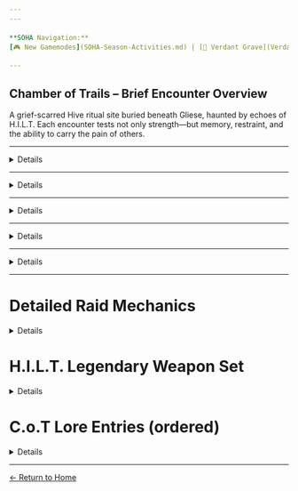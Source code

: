 ```yaml
---
---

**SOHA Navigation:**  
[🎮 New Gamemodes](SOHA-Season-Activities.md) | [🌿 Verdant Grave](Verdant-Grave-Dungeon) | [📓 Post-Dungeon Lore](VG-Post-Dungeon-Lore) | [💎 VG Exotics](VG-Exotics) | **🏰 C.O.T. Raid** | [🧬 Raid Exotics](COT-Raid-Exotics)

---
```



## Chamber of Trails – Brief Encounter Overview

A grief-scarred Hive ritual site buried beneath Gliese, haunted by echoes of H.I.L.T. Each encounter tests not only strength—but memory, restraint, and the ability to carry the pain of others.

---

<details>

<div markdown="1">

<summary>Encounter I – Kiln Auga’thuun: The Silent Foundation</summary>

- Empower one rune via Seismic Shards while surviving Oath Pulses.
- Stand motionless in all three runes during Silent Judgment.
- Final Stand includes precision-only wipe mechanic.
- Redemption: Perfect motionless execution removes Kiln’s wipe move.

</div>

</details>

---

<details>

<div markdown="1">

<summary>Encounter II – Kapaar: Furnace Trial</summary>

- Rotate between safe zones to avoid heat stacks.
- Split team to calibrate vents and deliver thermal charges.
- Final phase includes rotating Soulfire Spirals and targeted scorch.
- Redemption: If all heat is managed perfectly, Kapaar disables his flamethrower and fights unarmed.

</div>

</details>

---

<details>

<div markdown="1">

<summary>Encounter III – Ghar’kaan: The Crystal-Eyed Watcher</summary>

- Cleanse Charmed Guardians using Focus Beads; killing them empowers her.
- Retrieve correct relic snipers and snipe glyphs in synchronized pairs.
- Final phase includes Crystal Flash, Soulspotting, and Charm Zones.
- Redemption: No Mercy Kills + all glyphs synced removes Crystal Flash and replaces with skill-based reflections.

</div>

</details>

---

<details>

<div markdown="1">

<summary>Encounter IV – Harth’noak: The Mourning Bomb</summary>

- Maintain his emotional Pressure Threshold with Remnants of Calm.
- Suppress cursed Thralls before detonations.
- Defusal Runes phase leads to a one-Guardian choice: end his life or offer peace.
- Redemption: Perform Emote Failsafe if grief surges. If peace is chosen with the Remnant, Harth’noak is saved.

</div>

</details>

---

<details>

<div markdown="1">

<summary>Final Encounter – Kezen: The Undermind of Regret</summary>

- Match glyph relics and defeat Shadow of Regret beneath the correct rune in Shadow Realm.
- Defeat returning H.I.L.T. phantoms in a mirrored battle phase.
- Reflect Soul Pulses and free Memory-Locked Guardians during collapse.
- Redemption: At 33% HP, “Let her remember?” appears. Choosing peace and meeting conditions triggers a cinematic resolution and bonus rewards.

</div>

</details>

---


# Detailed Raid Mechanics

<details>

<div markdown="1">

Chamber of Trails – Full Raid Guide (Detailed Version)

Overview

The Chamber of Trails is the raid featured in Season of Hidden Agenda, focusing on the remnants and regrets of the H.I.L.T. fireteam. Set in a Hive-infested soulspace, Guardians must confront echoing memories, psychological mechanics, and moral crossroads.


---
## Encounter I – Kiln Auga’thuun: The Silent Foundation

**Arena:**  
A collapsed Hive sanctuary beneath Gliese. The chamber features three dormant Hive runes and a solemn, circular arena surrounded by broken monoliths and ritual carvings. The silence feels ceremonial.

**Opening Visual:**  
Kiln Auga’thuun kneels at the center of the room, cleavers stabbed into the ground at his sides. He does not react to the fireteam’s presence until the first rune is disturbed.

---

### Phase I – The Foundation Trial _(Sample Rune Test)_

- One of the three Hive runes activates at random.
- Guardians must slay Oathbound Knights to collect **Seismic Shards** and deposit them into the active rune.
- Once deposited, Kiln releases an **Oath Pulse** – a wave of void energy. **All Guardians must remain completely still**.
- **Failure to remain still causes Kiln to single out and instantly kill the offending Guardian** with a single cleave.
- Upon failure, Kiln **shakes his head** in disappointment and returns to roaming the arena silently.
- If a Guardian fumbles positioning at a rune **before** the Oath Pulse, Kiln performs one punishing strike, then resumes pacing.
- Only one rune is tested in this phase—serving as a preview for what’s to come.

---

### Phase II – Silent Judgment _(True Ritual Phase)_

- All three Hive runes activate.
- Guardians must stand in each rune simultaneously.
- Kiln returns to the center and kneels.
- A synchronized Oath Pulse triggers across the entire arena.
- **All three players must remain completely motionless inside their respective runes.**
- **Any movement or misstep results in an immediate wipe.**

> Upon success: Kiln rises, turns his back to the fireteam, and **slashes open the sealed wall behind him** with both cleavers.  
> A new chamber is revealed. A timer begins—**all Guardians must enter the arena before the passage seals**.  
> **Any Guardian who dies or misses the window is locked out permanently.**

---

### Phase III – Final Stand: The Cracked Foundation

- Inside the final chamber, Kiln becomes fully aggressive.
- Combat abilities:
  - **Void Tracking Cleaves** – Boomerang-like, homing axe throws.
  - **Staggering Strikes** – Suppresses class abilities on hit.
  - **Cleaver Sync Slam** – Kiln fuses both axes and attempts an arena-wide wipe.

> **Wipe Mechanic Visual Cue:** Kiln’s **head begins to glow violet**.  
> Guardians must focus damage on the head to **interrupt the wipe**.  
> Failure results in: *“The Foundation cracked beneath your feet.”*

- **Any Guardian who dies during Phase III is permanently locked out** for the remainder of the encounter.

---

### Challenge Mode – Unbroken Line

> No Guardian may die or be incapacitated by Oath Pulse or movement errors throughout the encounter.

**Reward:** Shield Ornament – _Silent Conviction_
Completing challenge as titan unlocks exotic "Toxins Spist" @ Kezen's Encounter.

---

### Redemption Detail – Duel of Equals

If the fireteam completes all phases perfectly (no deaths, no failed pulses, all enter final chamber):

- Before the final fight, Kiln **kneels once more**, planting one cleaver into the ground and acknowledging the team with a silent pause.
- During Final Stand, Kiln **does not perform the Cleaver Sync Slam**.  
  The wipe mechanic is removed entirely—his duel is now **one of respect**, not punishment.

---

## Encounter II – Kapaar: Furnace Trial

**Arena:**  
A volatile Hive boiler facility deep beneath Gliese. The structure groans with shifting heat vents, exposed pressure valves, and flickering hazard lights. The air is thick with smoke and volatile soulfire gas.

**Opening Visual:**  
As the team enters, the floor shakes. **Kapaar crashes down** from a grated catwalk, dragging his custom flamethrower *Gospel*. He growls through his helmet:

> “Hot enough for regret?”

He laughs, igniting the vents around him as the battle begins.

---

### Phase I – Pressure Zones

- Rotating **heat zones** glow red across the arena floor.
- Guardians must continuously rotate between **safe zones** to avoid gaining stacks of **Burning Pressure** (death at Tier 3).
- **Thermal Charges** drop from Incendiary Thralls and must be thrown into **fuel cores** to open sealed doors and progress.
- Standing still or straying too long in a hot zone causes an explosion and scorches the team.

---

### Phase II – Vent Calibration

- Teams split between two roles:
  - One reroutes pressure via **Override Switches** to control steam paths.
  - The other delivers **Thermal Charges** to overheated cores under a time limit.
- Failed deliveries cause **Soulflare Eruptions**, which flood half the arena with deadly heat.
- Team coordination and zone memory are essential.

---

### Final Phase – Kapaar Unleashed

- Kapaar enters the active arena with *Gospel*, fully enraged.
- The arena’s heat zones rotate continuously.
- New mechanics include:
  - **Soulfire Spirals** – Sweeping fire beams in rotational patterns.
  - **Pressure Chain** – Overexposed Guardians are marked and targeted with chain-scorch lunges.
  - **Blister Charge** – At 66% and 33% health, Kapaar vents pressure and dashes at the farthest Guardian, scorching terrain in a straight line.

> The entire phase is a chaotic test of movement, cooldown use, and space management.

---

### Wipe Mechanic

> *“You played with fire.”*  
Triggered if all Guardians are caught in heat zones simultaneously or if **three fuel deliveries fail** during the encounter.

---

### Challenge Mode – Controlled Combustion

> No Guardian can remain in any heat zone for longer than 2 seconds.

**Reward:** Flame Glow – _Blistershine_

---

### Redemption Detail – Cooling Point

If all of the following conditions are met before **Kapaar reaches 33% health**:

- No Guardian has more than **Tier 1 scorch stacks**
- No fuel deliveries fail
- No Guardian is ignited by **Soulfire Spirals**

Then at **33% HP**, Kapaar pauses mid-dash.

> He slams *Gospel* into the floor and lets it burn out.  
> He rips off his helmet, revealing half his face seared with old flame scars.

> **Kapaar (quietly):**  
> “Alright... *you’re tougher than fire.*”  
> “Then let’s finish this... no tricks. Just ash and will.”

- From this point forward, **Kapaar fights unarmed**:
  - Uses **ground-punch shockwaves** and flame-charged melee kicks.
  - The arena stops rotating zones but continues to **restrict space** with blast shutters.
  - This phase becomes a high-focus brawl requiring smart spacing, cooldown timing, and finishers.

> **Lore Note:**  
> _Kapaar never feared death—he feared apathy._  
> He wanted to see fire in others—not just survive it, but become it.

---


## Encounter III – Ghar’kaan: The Crystal-Eyed Watcher

**Arena:**  
A ritual tower suspended within a fractured Hive spire. Four crystal glyph pillars orbit a glowing soul prism. The space is warped—sound lingers too long, and shadows flicker unnaturally.

**Opening Visual:**  
Ghar’kaan floats above the arena on a sniper platform, face obscured beneath her helm. Her gemlike eye glows with violet light. She addresses the fireteam in a calm, emotionless voice:

> “I see you. Not as you are—but as you fear you’ll become.”

---

### Phase I – Tower Shift

- One Guardian is randomly **Charmed**, marked by a violet tether connected to Ghar’kaan’s sniper perch.
- While Charmed:
  - Movement becomes inverted or locked.
  - Class abilities misfire.
  - The Guardian begins walking toward glyph pillars to sabotage them.
  - Proximity triggers a disruptive pulse that destabilizes crystal control.

- Teammates must locate and use **Focus Beads**, dropped from **Crystalbind Acolytes**, to cleanse the affected Guardian.

> **Failsafe – Mercy Kill:**  
> If cleansing fails, a teammate may perform a Mercy Kill.  
> - This cancels the sabotage but empowers Ghar’kaan.
> - Affected glyph pillar becomes locked for the rest of the phase.
> - Multiple Mercy Kills apply **Guilt-Fused Memory**, accelerating soul prism instability.

---

### Phase II – Crystal Resonance

- The central soul prism displays **animated glyphs** that must be matched with their corresponding **crystal glyph pillars**.

> Before shooting, the correct **Sniper Relic** must be retrieved from a nearby ritual pedestal:
>
> - **Void Sniper Relic** – Circling/orbiting glyphs  
> - **Solar Sniper Relic** – Jagged/spiked glyphs  
> - **Arc Sniper Relic** – Wave/current glyphs

- Each relic provides **one empowered shot** before burning out.
- Guardians must fire their relic snipes in **perfect synchronization** with the glyph’s mirrored twin on the opposite side.
- Failed timing resets glyphs and summons **Mind Echoes**—illusory hostile copies of the team.

> **Missed Shot Wipe Mechanic – Prism Collapse:**  
> If a relic sniper shot **completely misses** its target:
> - All glyph pillars overload.  
> - The prism ruptures.  
> - Mind Echoes overrun the arena.
> - Tower collapses inward.

**Wipe Text:** *“The prism shattered your focus.”*

---

### Final Phase – Eye of Control

- Ghar’kaan descends. The sniper tower dissolves.
- She now cycles:
  - **Crystal Flash** – Blinds and disables HUD + class abilities.
  - **Charm Zones** – Creates gravity-locked zones that pull players in.
  - **Soulspotting** – Targets one Guardian with a delayed glyph snipe through a mirrored lens. Players must break LoS.

- Positioning and movement become critical. Team must rotate and communicate precisely under pressure.

---

### Wipe Mechanic

> *“Your will was not your own.”*  
Triggered if:
- A Charmed Guardian is killed more than once  
- Glyph matching fails three times  
- The soul prism overloads  
- A relic sniper shot is missed (see Prism Collapse)

---

### Challenge Mode – Through Her Eyes

> No Charmed Guardian may be killed during the entire encounter.

**Reward:** Sniper Boost + Lore Unlock – _Mindglass Precision_

---

### Redemption Detail – Voluntary Clarity

If the fireteam:
- Uses only **Focus Beads** to cleanse every Charmed Guardian
- Hits **all glyphs in perfect sync**
- Uses the correct **relic type** every time

Then during her descent, Ghar’kaan hesitates.

> “This… wasn’t what I wanted. But I needed to know if someone could break the pattern.”

- **Crystal Flash** is removed from her rotation.
- She instead uses:
  - **Void Pull** – A harmless gravitational tug.
  - **Prism Break** – A beam that splits on impact with reflective surfaces. Teammates must block or intercept the beams to protect the marked player.

> **Lore Note:**  
> _Ghar’kaan does not seek control. She seeks proof that someone can endure what broke her—and still remain themselves._

---


## Encounter IV – Harth’noak: The Mourning Bomb

**Arena:**  
A sorrow-drenched Hive tomb beneath the Chamber, cracked and unstable. Blue light pulses through the veins of the stone floor. At its center, the massive, rune-scarred figure of **Harth’noak** hovers in silence—his grief a bomb waiting to detonate.

---

### Phase I – Calming Protocol

- The fireteam must manage the **Pressure Threshold**, a grief meter that rises as Harth’noak absorbs ambient soul energy.
- If the meter reaches 100%, his emotional instability causes a **Grief Bomb** detonation (see Wipe Mechanic).
- Defeat **Fallen Echoes** and **Hallowed Acolytes** to collect **Remnants of Calm**.
- Deliver Remnants to specific ritual altars around the arena to lower the threshold.
- Too many missed deposits will cause sudden **spikes in pressure** and increase enemy spawns.

---

### Phase II – Cursed Thrall Control

- As the tomb destabilizes, **Cursed Thralls** begin to spawn in waves.
- Each detonation from a Thrall further accelerates the **Pressure Threshold**.
- Players must rotate between **calming rituals** and **Thrall suppression**, maintaining emotional and spatial control of the arena.

---

### Emote Failsafe – Show Him You’re Still There

If the **Pressure Threshold surpasses 75%** without calming progress, **Harth’noak begins to spiral**.

> *“He’s slipping… He can’t feel you.”*

- **All Guardians must perform an emote within 10 seconds.**
- The emote can be performed anywhere in the arena—any gesture works.

**If successful:**
- Harth’noak releases a soft rumble.
- The **Pressure freezes for 8 seconds**, buying precious recovery time.

**If failed:**
- **The Grief Bomb detonates immediately**.

> **Wipe Text:** *“You never reached him.”*

---

### Phase III – Defusal Runes

- Once the Pressure Threshold is stabilized, **rune fragments** scatter across the arena.
- Guardians must collect and return the fragments to the core without letting enemy pressure reset the ritual.
- Timed coordination is critical—too slow, and the **Threshold starts climbing again**.

---

### Final Phase – The Core Decision

- Once all runes are restored, **Harth’noak falls to his knees**, trembling, hands open.
- A single Guardian is prompted:

> *“Will you carry his burden?”*

That Guardian alone can:

**Option 1 – Shoot the Core:**
- Harth’noak does not resist.
- A violet light pulses. He detonates in a wave of soulfire.
- A whisper from **Ghar’kaan’s memory** echoes:
  > “He wasn’t ready… but you were.”

**Option 2 – Offer Peace:**
- If the Guardian holds a **Remnant of Ghar’kaan**, they may place it in his hands.
- Harth’noak clutches it.
- His core dims. His trembling stops.

> Ghar’kaan’s voice echoes softly:
> *“She gave me peace. He… never got that. Until now.”*

- The arena glows faintly, the grief dissipates, and the path forward opens without violence.

---

### Wipe Mechanic – The Grief Bomb

> *“He wasn’t angry. He was in pain.”*

Triggers if:
- The **Pressure Threshold** reaches 100%
- The **emote failsafe is ignored or failed**
- **Core rituals are disrupted** during defusal or decision

The arena collapses in a detonation of soul energy.

---

### Challenge Mode – No Sorrow Spilled

> Complete the encounter without killing Harth’noak.

**Reward:** Ghost Shell – _"Gravemind Core"_

---

### Redemption Detail – He Let Go

If:
- The Pressure Threshold never breaches critical
- No one shoots the core
- A Guardian successfully offers peace with the **Remnant of Ghar’kaan**

Then:
- Harth’noak closes his hands, kneels fully, and fades into silence.

> Ghar’kaan’s voice echoes:
> *“He remembers her… and he remembers you.”*

The tomb calms. No loot fanfare. Just release.

> **Lore Note:**  
> _He was never meant to be a weapon. He was a memory denied peace—until someone was brave enough to reach him with more than force._

---


## Final Encounter – Kezen: The Undermind of Regret

**Arena:**  
A fragmented Hive soulspace—drifting glyphs, spiraling void energy, and broken ritual fragments suspended in memory. The ritual collapses around her. Echoes of H.I.L.T. flicker like forgotten dreams. Kezen, veiled in braided cloth and bone, hovers in silence, controlling the arena like a conductor of sorrow.

---

### Phase I – Conjuring Disruption

- The arena displays **four rune symbols**, each chosen from three possible glyphs:
  - `/` – Sword Relic  
  - `X` – Bones Relic  
  - `B-7` – Bravo-7 Fragment Relic

> Example glyph layout: `/`, `/`, `X`, `B-7`

- The fireteam must:
  1. Identify all four runes and determine the **duplicated symbol**
  2. Retrieve relics that match any of the four active symbols
  3. **Deposit all four relics simultaneously** (order does not matter, but timing does)

---

#### Shadow Realm – Rune Mirror Phase

- **Two Guardians are pulled** into a Shadow Realm version of the arena.
- Inside are **three rune sites** and a **random Shadow of Regret**—a corrupted version of a H.I.L.T. member (Kiln, Kapaar, Ghar’kaan, or Harth’noak).

> The Shadow roams between runes **without attacking unless provoked**.

- The goal:
  - Wait for the Shadow to walk beneath the rune matching the **duplicated glyph from the real realm**
  - Then **engage and kill it before time runs out**

- If provoked too early, the Shadow becomes aggressive, resilient, and may escape if not killed in time.

---

#### Realm Crossover – Judgment Phase

- If the Shadow of Regret is slain at the correct rune:
  - It respawns in the real realm as a weakened enemy.
  - A **glyph floats above its head**, indicating which relic is required to kill it.
  - If struck by the correct relic, it falls. If not, it remains immune.

- If the wrong rune is used or time expires:
  - The Shadow escapes empowered, causing:
    - A **Soullash explosion**
    - 20-second **memory desync**, locking relic deposits

---

### Phase II – H.I.L.T. Shadows

- Kezen conjures corrupted **phantoms of H.I.L.T. members**, one at a time:
  - **Kiln** – Oath Pulse zones  
  - **Kapaar** – Flame spiral hazards  
  - **Ghar’kaan** – Charmed ally effect  
  - **Harth’noak** – Grief aura raises Pressure Threshold

- Shadows enrage if left active too long or handled by the same player.

---

### Phase III – Mask Break

- After all Shadows are defeated, a cutscene plays.
- Kezen’s mask fractures.

> *“If I don’t remember them… maybe I won’t feel it anymore.”*

- The floor collapses. You fall into her soulspace.

---

### Final Phase – The Undermind Unleashed

- Kezen now hovers in a void starfield of glyphs.
- She cycles between:

  - **Rift Collapse** – Parts of the arena disappear
  - **Memory Lock** – One Guardian sees Kezen’s past; others must help them escape
  - **Soul Pulses** – Massive grief blasts that must be **reflected using mirrored glyph shields**

> Reflections require angle and timing. Failed pulses knock back or trigger wipe.

---

### Wipe Mechanic

> *“If I don’t remember them… maybe I won’t feel it anymore.”*

Triggers if:
- 3 Soul Pulses go unreflected  
- A Memory Lock isn’t broken  
- Rift Collapse consumes >75% of arena  
- Two Shadow Realm failures in one cycle

---

### Challenge Mode – Memory Unbroken

> Reflect every Soul Pulse and cleanse every Memory Lock within 10 seconds.

**Reward:** Exotic Boost + Emote – _Remembrance Ritual_

---

### Redemption Route – Let Her Remember

**At 33% HP**, if the fireteam:
- Reflects all Soul Pulses  
- Breaks all Memory Locks  
- Matches and syncs relics perfectly  
- A Guardian holds the **Remnant of Ghar’kaan** or **Harth’noak**

Then Kezen collapses, mask breaking fully.

> Prompt appears: _“Let her remember?”_

- If confirmed, the Remnant is consumed.
- A cinematic plays:
  - H.I.L.T. echoes appear behind her.
  - Ghar’kaan’s voice returns:
    > *“She carried us all. We carry her now.”*

- Kezen fades—no rage, no collapse. Just peace.

---

### Rewards – Redemption Path

- Standard loot drops immediately upon cinematic ending.

</div>

</details>

# H.I.L.T. Legendary Weapon Set  

<details>

<div markdown="1">
  
*“Forged in grief. Etched in legacy.”*
(New season perks are *Italicized*.)

---

### Origin Trait — *Holdfast Lineage*  
> *“Stand your ground. Steady your hand. The legacy answers.”*

**Effect:**  
While **stationary**, gain increased **Stability** and **Target Acquisition**.  
- Crouching triggers it faster.  
- Landing every shot in a full magazine (no misses) while in this state:  
  - Grants **+10% Fire Rate** for 4 seconds  
  - Shares Stability & Range bonus with allies within 10m  

---

### Gospel Echo *(Kapaar – Solar Breach-Loaded Grenade Launcher)*  
> *“My fire speaks when I can’t.”* —Kapaar

![Gospel.png](/assets/Gospel.png)
- **Unique Perk:** *Scorch Grove* – Flame pools from explosions increase in size & duration based on the number of kills achieved beforehand   
- **Frame:** Area Denial  
- **Damage Type:** Solar

**Perk Pool:**  
- *Column 3:*
- Incandescent
- Field Prep
- Ambitious Assassin
- Wellspring
- Auto-Loading Holster
- Lead From Gold  

---

- *Column 4:*
- Scorch Grove
- Adagio
- One For All
- Demolitionist
- Adrenaline Junkie
- Kill Clip
- *Scavenger*

---

### Witchstring Aria *(Kezen – Strand Hand Cannon)*  
> *“She weaves loyalty and loss into every shot.”*

![Witchstring.png](/assets/Witchstring.png)
- **Unique Perk:** *Threadbind* – Precision hits spawn a delayed threadling that homes in on the last-hit target    
- **Frame:** Adaptive  
- **Damage Type:** Strand

**Perk Pool:**  
- *Column 3:* 
- Hatchling
- Under Pressure
- Stats for All 
- Demolitionist
- Osmosis
- Wellspring

---

- *Column 4:* 
- Threadbind
- Multikill Clip
- Rampage
- Frenzy
- *Motionless Hammer*
- Adagio
- Dragonfly


---

### Chisel of Stillness *(Kiln – Void Pulse Rifle)*  
> *“Measured strikes make unshakable peace.”* —Kiln
![Chisel.png](/assets/Chisel.png)
- **Unique Perk:** *Hidden Addition* – Repeated hits add +1 bullet to the burst (3 up to 6); Repeated Precision hits spawn void clusters with increasing damage    
- **Frame:** Adaptive (3-burst)  
- **Damage Type:** Void

**Perk Pool:**  
- *Column 3:*
- Zen Moment
- Perpetual Motion
- Triple Tap
- Outlaw
- Headseeker
- *Burst of Joy*  

---

- *Column 4:*
- Hidden Addition
- Destabilizing Rounds
- Adrenaline Junkie
- Swashbuckler
- Feeding Frenzy
- Repulsor Brace

---

### Cage of Thought *(Ghar’kaan – Void Sniper Rifle)*  
> *“Hold still. Let your mind betray you.”* —Ghar’kaan

![CageOfThought.png](/assets/CageOfThought.png)
- **Unique Perk:** *Eye Spy* – Damage increases based on time scoped in on a target before firing (up to x4); 2 precision hits drop void clusters.   
- **Frame:** Aggressive  
- **Damage Type:** Void

**Perk Pool:**  
 *Column 3:* 
- Triple Tap
- Box Breathing
- No Distractions
- Field Prep
- *Snake Eyes*
- *Key Timing*
- *Concentrated Fire*

---

*Column 4:* 
- *Eye Spy* (*Unique*)
- Adagio
- Snapshot Sights
- *Berserk*
- Fourth Times The Charm 
- *First And Foremost*
- *Payload Loader*

---

### Ruinbark *(Harth’noak – Arc Heavy GL, Wave Frame)*  
> *“Pain leaves behind power. Let it detonate.”*

![Ruinbark.png](/assets/Ruinbark.png)
- **Unique Perk:** *Grief Burst* – Multikills grant up to x3 charges; hitting tougher enemies triggers jolt and 1 Arc explosion per charge.  
- **Frame:** Compressed Wave Frame  
- **Damage Type:** Arc

**Perk Pool:**  
- *Column 3:* 
- Chain Reaction
- Deconstruct
- Threat Detector
- Subsistence
- *Excited Fire*
- *Berserk*

---

- *Column 4:* 
- Grief Burst
- Danger Zone
- Demolitionist
- Frenzy
- *Transgression*
- *Raging Bull*

</div>

</details>

# C.o.T Lore Entries (ordered)

<details>

<div markdown="1">

## If Harth’noak is Spared:

**Bonus Lore Entry – “One More Thread...”**
(Harth’noak spared)
*Vanessa Winterfield’s final offering, post-Chamber.*

> I made another one.

Eight legs. Not polished. Not perfect.
But real.

I left it on the ledge in the Chamber where Kezen’s mask broke.
Ghar’kaan was standing there. She didn’t speak. She just watched it.

I walked up. Said nothing.
Just reached into my satchel, pulled out the thread-bound charm, and offered it.

Her hand didn’t shake.

I said, “You don’t have to wear it. Just… hold onto it.”

She looked at it for a long time.
Then said, “You named it?”

I nodded.
“One more thread.”

I don’t know what she did with it after.
But she didn’t throw it away.

---

**Ghar’kaan Lore Entry – “...Held, & Kept”**
(Harth’noak spared)
*One line recovered. The rest, reconstructed from residual Hive soul-lattice.*

> “It wasn’t mine.

But it didn’t have to be.”

I remember standing in the wake of the Chamber. The glyphs still pulsing like blood that refuses to forget.

Vanessa approached. No weapon. No aura of ritual or showmanship. Just her—frazzled, luminous, soft-spoken.

She offered it to me. Eight legs. Threaded meaning.

I knew what it was. A charm. A sign. A connection.
I had seen it before. But not held it.

Hive memory is built on offerings. Sacrifice. Tribute.
This… wasn’t that.

It was grief.
Tangible. Transferable.
Not to burden, but to share.

I didn’t refuse. I didn’t accept.
I just held it.

And when I walked away, I realized something unexpected:

I was still holding it."

---
**Ghar’kaan Lore Entry – “Echoes That Stay”**
*(Harth’noak spared)*
*Unlocked if Harth’noak is spared and raid is completed with No Sorrow Spilled.*

> The chamber didn’t fall silent.
   It… settled.

I could still feel the ritual threads humming, still see the glyphs pulsing in the walls.
But for once, they weren’t warnings.
They were… alive.

I found him at the center.
Not kneeling. Not chained.
Standing.

The runes on his skin still burned—but they weren’t thrashing.
He looked at me. No mask. Just grief. And recognition.

I stepped forward. He didn’t flinch.

“Do you remember me?” I asked.
He nodded. Once.

No Hive chant. No light surge. No whispers from Kezen’s buried mind.

Just us. Two remnants left behind.

I stood beside him for as long as he let me.
When he turned away, I didn’t stop him.
I didn’t need to.

Some echoes don’t fade.
Some choose to stay.


---

## If Harth’noak is slain

**Vanessa Lore Entry – “Held Anyway”**
*(Harth’noak slain)*
*Recorded post-raid. Logged by Cross.*

> She didn’t say a word when I gave it to her.

Just… stared at it.

I thought she’d turn away. Thought she might even walk right through me like I didn’t matter—like Harth didn’t matter.

But she didn’t.

She took it.

Didn’t tie it around her neck. Didn’t tuck it away.
Just held it in her open palm.

And I watched something shift in her shoulders—like her posture loosened just a little.

Like that necklace wasn’t mine anymore.
And maybe, for a moment, neither was the grief.

“You don’t have to keep it,” I said.
“It’s okay.”

She looked at me then. Eyes like glass lit from within.

“I won’t,” she whispered. “But I’ll hold it.”

And that was the most honest answer I’ve ever heard.

---

Ghar’kaan Lore Entry – “The Last Silence”
(Harth’noak slain)
*Unlocked if Harth’noak is slain during the encounter.*

> They asked if I had anything to say.

I didn’t.

Silence is not absence.
It is the weight of what could’ve been said… but wasn’t.

Harth didn’t scream when he fell. He didn’t beg. He didn’t roar.

He looked at me. And that was enough.

We were all made into weapons once. Me through purpose. Him through pain.
But somewhere in him was a thread—frail, knotted, tangled in grief—that still pulsed with will.

I saw it.
And so did she.

But they severed it.

The thread, the pulse, the moment.

I won’t blame them.
But I will remember.

And if silence has a sound…
That chamber still echoes it.

---
# C.o.T Post Raid Lore

**Vanessa’s Log – “That Place Changed Me”**
(After whichever choice made on Harth’noak)
*Scrawled on faded purple paper, later digitized by Cross.*

> I don’t usually write in full sentences.
   My logs are fragments. Glimpses.

But something about Harth… Kezen… the way the soulspace held us—it stuck.

There was a moment—just a moment—where I saw my own grief on his face.
Not his. Mine.

And for a heartbeat, I didn’t want to fight. I just wanted to sit next to him.

That’s not weakness.
That’s… something else.

I don’t know if the others felt it, too. Zakk went quiet. Harlo didn’t patch the team comms for a few minutes.

Vega whistled. That usually means he’s hurting and hiding it.

All I know is… something broke open in there.

And maybe it was supposed to.

---
## H.I.L.T Terminal Echoes (hidden lore in C.o.T)

*crafted to reflect each of their core traits, voice, and fate. These entries are posthumous echoes, recovered by Ghosts or accessed in hidden lore terminals within the Chamber of Trials or nearby zones.*

---

**Kezen – Echo Terminal: “Ashes Remember”**

**Location**: Chamber of Trials – Ritual Spire

**Recovered By**: Ghost “Vriss” (linked to Zakk Romletté)

**Status**: Fragmented, emotionally volatile


---

> [AUDIO START – QUIET SOULFIRE STATIC]



Soft wind. Something cracks—perhaps a charm or mask. Kezen speaks in near-whisper.

Kezen (recording):
“I have never asked for forgiveness.
Only to be remembered differently.”

A pause. She exhales a chant under her breath, syllables half-broken.

“I built this chamber from bones and regrets. I stitched it with threads no one saw. Not even them.

Maybe… maybe that was the failure.
They followed me.
Because I gave them something to hold.

But I never told them how heavy it would be.”

The sound of her stitching something—ritual thread passes through worn cloth.

“I thought I could quiet the echoes.

Instead… I became one.”

> [AUDIO END – FLICKER OF RESONANT GRIEF]

---

**Kapaar – Echo Terminal: “Residual Heat”**

**Location**: Chamber of Trials – Furnace Depths

**Recovered By**: Ghost “Cross” (linked to Yerk Vega)

**Log Type**: Hidden Lore Terminal / Personal Log Archive

**Status**: Degraded, partially reconstructed


---

> [AUDIO START – STATIC AND METAL CREAKING]



A slow hiss of pressurized soulfire. Machinery hums low in the background. There’s an exhale—tired, unfiltered.

Kapaar (recording log):
“So… if you’re hearing this? Either you’re cooked like the rest, or you figured out how to stay cool long enough to poke around my mess. Good on you. Seriously.

Either way, I ain’t around anymore.”

Clinks something metal. Could be Gospel—could be armor.

“Kiln always said I burned too loud. Said I fought like I was trying to make the galaxy blink.

He was right, probably.

But this? This whole setup?
I built it knowing it would fail.
Not because I wanted it to—because I trusted someone else to make it through.
You.”

Pauses. The tone dips softer.

“I laid out vent paths in unstable arcs—yes, on purpose. I knew the pressure zones would loop if I overloaded the fuel cores.
Kezen would’ve lectured me. Kiln would’ve sighed.

But I’m telling you now:
This place isn’t just a furnace.
It’s a memory trap.
It burns what you bring into it.
So I brought everything.

My bad ideas. My rage. My best jokes. My worst ones.
All of it’s in the walls now.”

Another pause. A light clack—he’s adjusting his gear.

“If you found Gospel...
Don’t point her like I did.
She isn’t just a flamethrower. She’s a warning.

Kiln said I’d blow myself up one day.
I told him good.
Let it be loud enough to wake gods.”

Long silence. His voice gets distant—quieter, almost hesitant.

“Tell Kiln I owe him a drink.
A real one this time. Not coolant mixed with fungus tonic.

Tell Harth I’m sorry for the time I used him as cover. And also for calling him ‘Thermal Detonator Dad.’ That was… okay, maybe a little funny.

Tell Ghar’kaan...
Forget it.
She already knows.
Probably rolled her eyes just now.”

Chuckles—genuinely, this time. Then: nothing for a beat.

“You don’t have to remember me.
Just… don’t put the safety back on.

Some of us were born to burn.”

> [AUDIO END – LOG SEALED]


---

**Kiln Auga’thuun – Echo Terminal: “If the Line Breaks”**

**Location**: Collapsed Runewall beneath Chamber I

**Recovered By**: Ghost “Pipp” (linked to Vanessa Winterfield)

**Status**: Etched Log / Seismic Audio Reflection


---

> [AUDIO START – DEEP RESONANT HUM]



Low rumble. Seismic tension. Kiln’s voice is calm, anchored.

Kiln (recording):
“There will be a moment…
when the wall groans.”

He breathes through his helm.

“And you’ll wonder if it’s strong enough.
If you’re strong enough.

That’s the moment I’m talking to.

Don’t brace with fear.
Brace with purpose.

Because the line doesn’t hold by accident.
It holds when someone decides it must.”

There’s a faint clink of metal—perhaps his cleaver locking into his axe.

“If this place falls…
let it fall knowing I never moved.”

> [AUDIO END – SUBTERRANEAN RUMBLE FADES]




---

**Ghar’kaan – Echo Terminal: “Thread Kept”**

**Location**: Crystal Watch Chamber – Tower Three

**Recovered By:** Ghost “Zin” (linked to Kaniss Romletté)

**Status**: Encrypted Mind-Log / Emotional Lattice Mode


---

> [AUDIO START – PSYCHIC STATIC, CRYSTAL TONES]



A breath. Not sharp—controlled. Ghar’kaan’s voice is steady, colder than most.

Ghar’kaan (recording):
“I was made for silence.

To move through it. To use it.

But not even silence is empty.”

Brief pause.

“I watched the chamber fracture. I watched Harth scream without sound.
I watched Kezen fall in her own soulspace.

And still… I didn’t look away.”

A faint crystal pulse hums, like a heartbeat.

“They thought I wouldn’t keep the thread.

But I did.
I always do.”

> [AUDIO END – RESONANCE PERSISTS SLIGHTLY LONGER THAN LOG]




---

**Harth’noak – Echo Terminal: “Handprint”**

**Location**: Hidden beneath Mourning Vault – if spared

**Recovered By**: Ghost “Quasie” (linked to Dannie Garcia)

**Status**: Non-verbal / Visual-Echo Log


---

> [VISUAL-ONLY RECORD – NO AUDIO]



A single Thrall clawprint on a shattered platform.

Harth stands still—not aggressive, not trembling. Pale blue glow flickers within his chest.

He looks toward the exit, where Ghar’kaan once stood.

Then, slowly, he kneels.

And places his massive hand over the clawprint.

For once, he chooses silence.
Not because he is broken—because he remembers.

> [END – GHOST COMMENT LOGGED: “Some things don’t need words.”]

</div>

</details>

---
[← Return to Home](./index.md)
